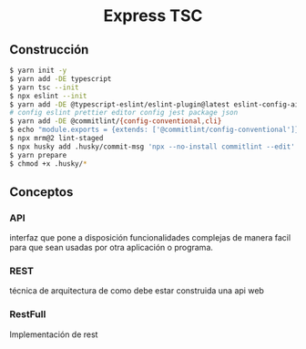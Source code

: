 <h1 align="center"> Express TSC </h1>

## Construcción

```sh
$ yarn init -y
$ yarn add -DE typescript
$ yarn tsc --init
$ npx eslint --init
$ yarn add -DE @typescript-eslint/eslint-plugin@latest eslint-config-airbnb-base@latest eslint-plugin-import@2.25.2 @typescript-eslint/parser@latest prettier eslint-config-prettier jest ts-jest @types/jest eslint-plugin-jest
# config eslint prettier editor config jest package json
$ yarn add -DE @commitlint/{config-conventional,cli}
$ echo "module.exports = {extends: ['@commitlint/config-conventional']}" > commitlint.config.js
$ npx mrm@2 lint-staged
$ npx husky add .husky/commit-msg 'npx --no-install commitlint --edit'
$ yarn prepare
$ chmod +x .husky/*
```

## Conceptos

### API

interfaz que pone a disposición funcionalidades complejas de manera facil para que sean usadas por otra aplicación o programa.

### REST

técnica de arquitectura de como debe estar construida una api web

### RestFull

Implementación de rest
